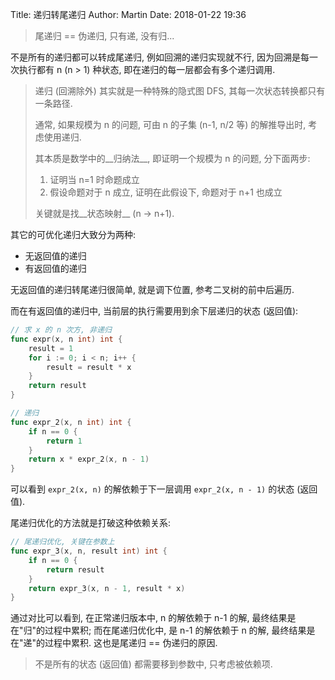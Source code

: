 Title:  递归转尾递归
Author: Martin
Date: 2018-01-22 19:36

> 尾递归 == 伪递归, 只有递, 没有归...

不是所有的递归都可以转成尾递归, 例如回溯的递归实现就不行, 因为回溯是每一次执行都有 n (n > 1) 种状态, 即在递归的每一层都会有多个递归调用.

> 递归 (回溯除外) 其实就是一种特殊的隐式图 DFS, 其每一次状态转换都只有一条路径.
> 
> 通常, 如果规模为 n 的问题, 可由 n 的子集 (n-1, n/2 等) 的解推导出时, 考虑使用递归.
>
> 其本质是数学中的__归纳法__, 即证明一个规模为 n 的问题, 分下面两步:
>
> 1. 证明当 n=1 时命题成立
> 2. 假设命题对于 n 成立, 证明在此假设下, 命题对于 n+1 也成立
> 
> 关键就是找__状态映射__ (n -> n+1).

其它的可优化递归大致分为两种:

- 无返回值的递归
- 有返回值的递归

无返回值的递归转尾递归很简单, 就是调下位置, 参考二叉树的前中后遍历.

而在有返回值的递归中, 当前层的执行需要用到余下层递归的状态 (返回值):


```go
// 求 x 的 n 次方, 非递归
func expr(x, n int) int {
	result = 1
    for i := 0; i < n; i++ {
		result = result * x 
    }
	return result
}

// 递归
func expr_2(x, n int) int {
	if n == 0 {
		return 1 
	}
	return x * expr_2(x, n - 1)
}
```

可以看到 `expr_2(x, n)` 的解依赖于下一层调用 `expr_2(x, n - 1)` 的状态 (返回值).


尾递归优化的方法就是打破这种依赖关系:

```go
// 尾递归优化, 关键在参数上
func expr_3(x, n, result int) int {
	if n == 0 {
		return result
	}
	return expr_3(x, n - 1, result * x)
}
```

通过对比可以看到, 在正常递归版本中, n 的解依赖于 n-1 的解, 最终结果是在"归"的过程中累积; 而在尾递归优化中, 是 n-1 的解依赖于 n 的解, 最终结果是在"递"的过程中累积. 这也是尾递归 == 伪递归的原因.

> 不是所有的状态 (返回值) 都需要移到参数中, 只考虑被依赖项.
